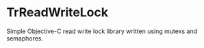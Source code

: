 TrReadWriteLock
===============

Simple Objective-C read write lock library written using mutexs and semaphores.